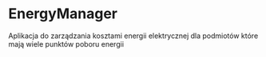 # EnergyManager

Aplikacja do zarządzania kosztami energii elektrycznej dla podmiotów które mają wiele punktów poboru energii
